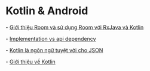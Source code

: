 # Kotlin & Android

\- [Giới thiệu Room và sử dụng Room với RxJava và Kotlin](#su-dung-room-voi-kotlin-va-rxjava2)

\- [Implementation vs api dependency](#implementation-vs-api-dependency)

\- [Kotlin là ngôn ngữ tuyệt vời cho JSON](#kotlin-la-ngon-ngu-tuyet-voi-cho-json)

\- [Giới thiệu về Kotlin](#gioi-thieu-ve-kotlin)